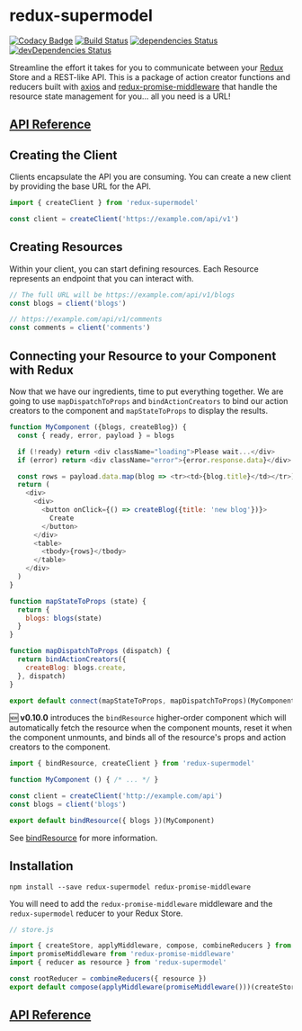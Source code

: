 # redux-supermodel

[![Codacy Badge](https://api.codacy.com/project/badge/Grade/13429c5aaf274e1189e839675cb31969)](https://www.codacy.com/app/MrLeebo/redux-supermodel?utm_source=github.com&utm_medium=referral&utm_content=MrLeebo/redux-supermodel&utm_campaign=badger) [![Build Status](https://travis-ci.org/MrLeebo/redux-supermodel.svg?branch=master)](https://travis-ci.org/MrLeebo/redux-supermodel) [![dependencies Status](https://david-dm.org/MrLeebo/redux-supermodel/status.svg)](https://david-dm.org/MrLeebo/redux-supermodel) [![devDependencies Status](https://david-dm.org/MrLeebo/redux-supermodel/dev-status.svg)](https://david-dm.org/MrLeebo/redux-supermodel?type=dev)

Streamline the effort it takes for you to communicate between your [Redux](http://redux.js.org/) Store and a REST-like API. This is a package of action creator functions and reducers built with [axios](https://github.com/mzabriskie/axios) and [redux-promise-middleware](https://github.com/pburtchaell/redux-promise-middleware) that handle the resource state management for you... all you need is a URL!

## [API Reference](docs/api.md)

## Creating the Client

Clients encapsulate the API you are consuming. You can create a new client by providing the base URL for the API.

```js
import { createClient } from 'redux-supermodel'

const client = createClient('https://example.com/api/v1')
```

## Creating Resources

Within your client, you can start defining resources. Each Resource represents an endpoint that you can interact with.

```js
// The full URL will be https://example.com/api/v1/blogs
const blogs = client('blogs')

// https://example.com/api/v1/comments
const comments = client('comments')
```

## Connecting your Resource to your Component with Redux

Now that we have our ingredients, time to put everything together. We are going to use `mapDispatchToProps` and `bindActionCreators` to bind our action creators to the component and `mapStateToProps` to display the results.

```js
function MyComponent ({blogs, createBlog}) {
  const { ready, error, payload } = blogs

  if (!ready) return <div className="loading">Please wait...</div>
  if (error) return <div className="error">{error.response.data}</div>

  const rows = payload.data.map(blog => <tr><td>{blog.title}</td></tr>)
  return (
    <div>
      <div>
        <button onClick={() => createBlog({title: 'new blog'})}>
          Create
        </button>
      </div>
      <table>
        <tbody>{rows}</tbody>
      </table>
    </div>
  )
}

function mapStateToProps (state) {
  return {
    blogs: blogs(state)
  }
}

function mapDispatchToProps (dispatch) {
  return bindActionCreators({
    createBlog: blogs.create,
  }, dispatch)
}

export default connect(mapStateToProps, mapDispatchToProps)(MyComponent)
```

:new: **v0.10.0** introduces the `bindResource` higher-order component which will automatically fetch the resource when the component mounts, reset it when the component unmounts, and binds all of the resource's props and action creators to the component. 

```js
import { bindResource, createClient } from 'redux-supermodel'

function MyComponent () { /* ... */ }

const client = createClient('http://example.com/api')
const blogs = client('blogs')

export default bindResource({ blogs })(MyComponent)
```

See [bindResource](docs/bindResource.md) for more information.

## Installation

```
npm install --save redux-supermodel redux-promise-middleware
```

You will need to add the `redux-promise-middleware` middleware and the `redux-supermodel` reducer to your Redux Store.

```js
// store.js

import { createStore, applyMiddleware, compose, combineReducers } from 'redux'
import promiseMiddleware from 'redux-promise-middleware'
import { reducer as resource } from 'redux-supermodel'

const rootReducer = combineReducers({ resource })
export default compose(applyMiddleware(promiseMiddleware()))(createStore)(rootReducer)
```

## [API Reference](docs/api.md)

